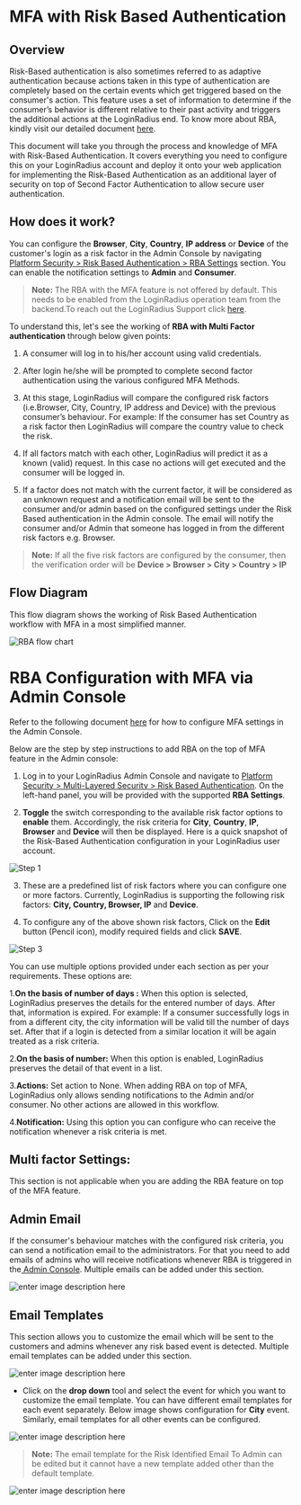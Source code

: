 # MFA with Risk Based Authentication

## Overview

Risk-Based authentication is also sometimes referred to as adaptive authentication because actions taken in this type of authentication are completely based on the certain events which get triggered based on the consumer's action. This feature uses a set of information to determine if the consumer’s behavior is different relative to their past activity and triggers the additional actions at the LoginRadius end. To know more about RBA, kindly visit our detailed document [here](/api/v2/admin-console/platform-security/risk-based-auth/#risk-based-auth).

This document will take you through the process and knowledge of MFA with Risk-Based Authentication. It covers everything you need to configure this on your LoginRadius account and deploy it onto your web application for implementing the Risk-Based Authentication as an additional layer of security on top of Second Factor Authentication to allow secure user authentication. 

## How does it work?

You can configure the **Browser**, **City**, **Country**, **IP address** or **Device** of the customer's login as a risk factor in the Admin Console by navigating [Platform Security > Risk Based Authentication > RBA Settings](https://adminconsole.loginradius.com/platform-security/multi-layered-security/risk-based-authentication/rba-settings) section. You can enable the notification settings to **Admin** and **Consumer**.

> **Note:** The RBA with the MFA feature is not offered by default. This needs to be enabled from the LoginRadius operation team from the backend.To reach out the LoginRadius Support click [here](https://adminconsole.loginradius.com/support/tickets/open-a-new-ticket). 

To understand this, let's see the working of **RBA with Multi Factor authentication** through below given points:

1. A consumer will log in to his/her account using valid credentials.

2. After login he/she will be prompted to complete second factor authentication using the various configured MFA Methods. 

3. At this stage, LoginRadius will compare the configured risk factors (i.e.Browser, City, Country, IP address and Device) with the previous consumer’s behaviour. For example: If the consumer has set Country as a risk factor then LoginRadius will compare the country value to check the risk. 

4. If all factors match with each other, LoginRadius will predict it as a known (valid) request. In this case no actions will get executed and the consumer will be logged in.

5. If a factor does not match with the current factor, it will be considered as an unknown request and a notification email will be sent to the consumer and/or admin based on the configured settings under the Risk Based authentication in the Admin console. The email will notify the consumer and/or Admin that someone has logged in from the different risk factors e.g. Browser. 

  > **Note:** If all the five risk factors are configured by the consumer, then the verification order will be **Device > Browser > City > Country > IP**
  

## Flow Diagram

This flow diagram shows the working of Risk Based Authentication workflow with MFA in a most simplified manner. 

![RBA flow chart](https://apidocs.lrcontent.com/images/RBA-flow_251666102616289b879.97744838.png "RBA with MFA")


# RBA Configuration with MFA via Admin Console

Refer to the following document [here](/api/v2/admin-console/platform-security/multi-factor-auth/) for how to configure MFA settings in the Admin Console. 

Below are the step by step instructions to add RBA on the top of MFA feature in the Admin console:

1. Log in to your LoginRadius Admin Console and navigate to [Platform Security > Multi-Layered Security > Risk Based Authentication](https://adminconsole.loginradius.com/platform-security/multi-layered-security/risk-based-authentication/rba-settings). On the left-hand panel, you will be provided with the supported **RBA Settings**.

2. **Toggle** the switch corresponding to the available risk factor options to **enable** them. Accordingly, the risk criteria for **City**, **Country**, **IP**, **Browser** and **Device** will then be displayed. Here is a quick snapshot of the Risk-Based Authentication configuration in your LoginRadius user account.

  ![Step 1](https://apidocs.lrcontent.com/images/Step-1_1312464252651e521929af05.96200837.png "Step 1")

3. These are a predefined list of risk factors where you can configure one or more factors. Currently, LoginRadius is  supporting the following risk factors: **City, Country, Browser, IP** and **Device**.

4. To configure any of the above shown risk factors, Click on the **Edit** button (Pencil icon), modify required fields and click **SAVE**.

  ![Step 3](https://apidocs.lrcontent.com/images/Step-3_276185980651e5a6f74f2e9.47745436.png "Step 3")

You can use multiple options provided under each section as per your requirements. These options are:

1.**On the basis of number of days :** When this option is selected, LoginRadius preserves the details for the entered number of days. After that, information is expired. For example: If a consumer successfully logs in from a different city, the city information will be valid till the number of days set. After that if a login is detected from a similar location it will be again treated as a risk criteria.

2.**On the basis of number:** When this option is enabled, LoginRadius preserves the detail of that event in a list.

3.**Actions:** Set action to None. When adding RBA on top of MFA, LoginRadius only allows sending notifications to the Admin and/or consumer. No other actions are allowed in this workflow. 

4.**Notification:** Using this option you can configure who can receive the notification whenever a risk criteria is met.

## Multi factor Settings:
This section is not applicable when you are adding the RBA feature on top of the MFA feature. 

## Admin Email

If the consumer's behaviour matches with the configured risk criteria, you can send a notification email to the administrators. For that you need to add emails of admins who will receive notifications whenever RBA is triggered in the[ Admin Console](https://adminconsole.loginradius.com/platform-security/multi-layered-security/risk-based-authentication/admin-email). Multiple emails can be added under this section.

![enter image description here](https://apidocs.lrcontent.com/images/RBA-image-4_17019610264ec3b0df6.84290074.png "enter image title here")

## Email Templates

This section allows you to customize the email which will be sent to the customers and admins whenever any risk based event is detected. Multiple email templates can be added under this section.

![enter image description here](https://apidocs.lrcontent.com/images/RBA-image-5_1052861026542e99b74.06145917.png "enter image title here")

  - Click on the **drop down** tool and select the event for which you want to customize the email template. You can have different email templates for each event separately. Below image shows configuration for **City** event. Similarly, email templates for all other events can be configured.


  ![enter image description here](https://apidocs.lrcontent.com/images/RBA-image-6_28609610265a3b8b216.15257531.png "enter image title here")

>**Note:** The email template for the Risk Identified Email To Admin can be edited but it cannot have a new template added other than the default template.

![enter image description here](https://apidocs.lrcontent.com/images/RBA-Image-7_243516102660857df46.93777514.png "enter image title here")
